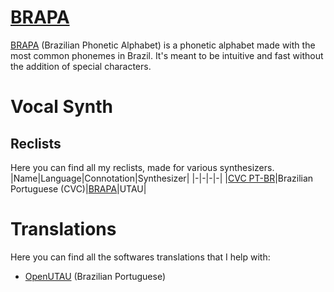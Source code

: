 # [BRAPA](https://github.com/overdramatic/BRAPA "BRAPA")
[BRAPA](https://github.com/overdramatic/BRAPA "BRAPA") (Brazilian Phonetic Alphabet) is a phonetic alphabet made with the most common phonemes in Brazil. It's meant to be intuitive and fast without the addition of special characters. 
# Vocal Synth
## Reclists
Here you can find all my reclists, made for various synthesizers.
|Name|Language|Connotation|Synthesizer|
|-|-|-|-|
|[CVC PT-BR](https://github.com/overdramatic/CVC-PTBR-Reclist "CVC PT-BR")|Brazilian Portuguese (CVC)|[BRAPA](https://github.com/overdramatic/BRAPA "BRAPA")|UTAU|

# Translations
Here you can find all the softwares translations that I help with:

- [OpenUTAU](https://github.com/stakira/OpenUtau "OpenUTAU") (Brazilian Portuguese)
